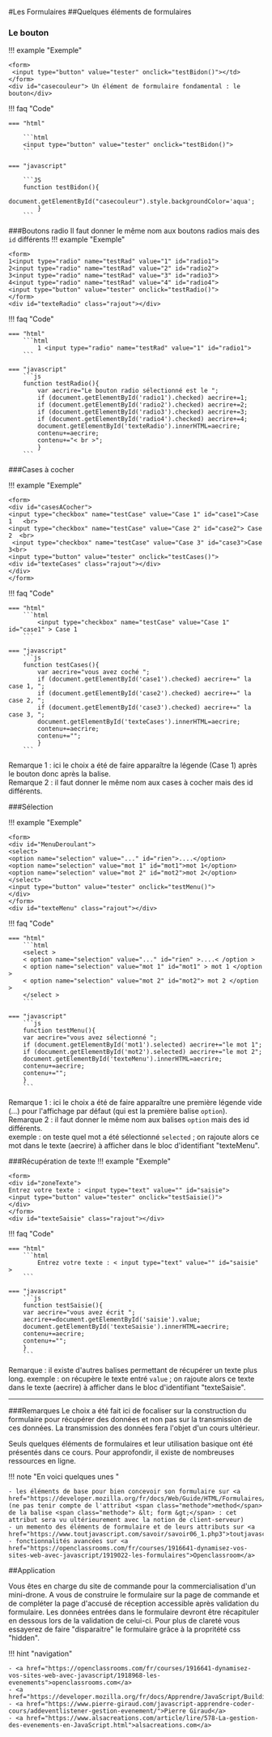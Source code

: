 #Les Formulaires
##Quelques éléments de formulaires
### Le bouton

!!! example "Exemple"

	<form>
	 <input type="button" value="tester" onclick="testBidon()"></td>
	</form>
	<div id="casecouleur"> Un élément de formulaire fondamental : le bouton</div>

!!! faq "Code"

	=== "html"

		```html
		<input type="button" value="tester" onclick="testBidon()"> 
		```

	=== "javascript"

		```JS
		function testBidon(){
    				document.getElementById("casecouleur").style.backgroundColor='aqua';
    		}
		```

###Boutons radio
Il faut donner le même nom aux boutons radios mais des `id` différents
!!! example "Exemple"

	<form>
	1<input type="radio" name="testRad" value="1" id="radio1">
	2<input type="radio" name="testRad" value="2" id="radio2">
	3<input type="radio" name="testRad" value="3" id="radio3">
	4<input type="radio" name="testRad" value="4" id="radio4">
	<input type="button" value="tester" onclick="testRadio()">
	</form>
	<div id="texteRadio" class="rajout"></div>

!!! faq "Code"

	=== "html"
		```html
			1 <input type="radio" name="testRad" value="1" id="radio1">
		```

	=== "javascript"
		```js
		function testRadio(){
			var aecrire="Le bouton radio sélectionné est le "; 
			if (document.getElementById('radio1').checked) aecrire+=1;
			if (document.getElementById('radio2').checked) aecrire+=2;
			if (document.getElementById('radio3').checked) aecrire+=3;
			if (document.getElementById('radio4').checked) aecrire+=4;
			document.getElementById('texteRadio').innerHTML=aecrire;
			contenu+=aecrire;
			contenu+="< br >";
			}
		```

###Cases à cocher

!!! example "Exemple"

	<form>
	<div id="casesACocher">
	<input type="checkbox" name="testCase" value="Case 1" id="case1">Case 1   <br>  
	<input type="checkbox" name="testCase" value="Case 2" id="case2"> Case 2  <br>  
	 <input type="checkbox" name="testCase" value="Case 3" id="case3">Case 3<br>
	<input type="button" value="tester" onclick="testCases()">
	<div id="texteCases" class="rajout"></div>
	</div>
	</form>


!!! faq "Code"

	=== "html"
		```html
			<input type="checkbox" name="testCase" value="Case 1" id="case1" > Case 1
		```

	=== "javascript"
		```js
		function testCases(){
			var aecrire="vous avez coché ";
			if (document.getElementById('case1').checked) aecrire+=" la case 1, ";
			if (document.getElementById('case2').checked) aecrire+=" la case 2, ";
			if (document.getElementById('case3').checked) aecrire+=" la case 3, ";
			document.getElementById('texteCases').innerHTML=aecrire;
			contenu+=aecrire;
			contenu+="";
			}
		```

 Remarque 1 : ici le choix a été de faire apparaître la légende (Case 1) après le bouton donc après la balise.  
 Remarque 2 : il faut donner le même nom aux cases à cocher mais des id différents.
	
###Sélection


!!! example "Exemple"

	<form>
	<div id="MenuDeroulant">
	<select>
	<option name="selection" value="..." id="rien">....</option>
	<option name="selection" value="mot 1" id="mot1">mot 1</option>
	<option name="selection" value="mot 2" id="mot2">mot 2</option>
	</select>
	<input type="button" value="tester" onclick="testMenu()">
	</div>
	</form>
	<div id="texteMenu" class="rajout"></div>

!!! faq "Code"

	=== "html"
		```html
		<select >
		< option name="selection" value="..." id="rien" >....< /option >
		< option name="selection" value="mot 1" id="mot1" > mot 1 </option > 
		< option name="selection" value="mot 2" id="mot2"> mot 2 </option >
		</select >
		```

	=== "javascript"
		```js
		function testMenu(){
		var aecrire="vous avez sélectionné ";
		if (document.getElementById('mot1').selected) aecrire+="le mot 1";
		if (document.getElementById('mot2').selected) aecrire+="le mot 2";
		document.getElementById('texteMenu').innerHTML=aecrire;
		contenu+=aecrire;
		contenu+="";
		}
		```
		
Remarque 1 : ici le choix a été de faire apparaître une première légende vide (…) pour l'affichage par défaut (qui est la première balise `option`).  
Remarque 2 : il faut donner le même nom aux balises `option` mais des id différents.	
exemple :  on teste quel mot a été sélectionné `selected` ; on rajoute alors ce mot dans le texte (aecrire) à afficher dans le bloc d'identifiant "texteMenu".
	
###Récupération de texte 
!!! example "Exemple"

	<form>
	<div id="zoneTexte">
	Entrez votre texte : <input type="text" value="" id="saisie">
	<input type="button" value="tester" onclick="testSaisie()">
    </div>
	</form>
	<div id="texteSaisie" class="rajout"></div>

!!! faq "Code"

	=== "html"
		```html
			Entrez votre texte : < input type="text" value="" id="saisie" >
		```

	=== "javascript"
		```js
		function testSaisie(){
		var aecrire="vous avez écrit ";
		aecrire+=document.getElementById('saisie').value;
		document.getElementById('texteSaisie').innerHTML=aecrire;
		contenu+=aecrire;
		contenu+="";
		}
		```
		

Remarque : il existe d'autres balises permettant de récupérer un texte plus long.
exemple : on récupère le texte entré `value` ; on rajoute alors ce texte dans le texte (aecrire) à afficher dans le bloc d'identifiant "texteSaisie".

---
###Remarques
Le choix a été fait ici de focaliser sur la construction du formulaire pour récupérer des données et non pas sur la transmission de ces données. La transmission des données fera l'objet d'un cours ultérieur.  

Seuls quelques éléments de formulaires et leur utilisation basique ont été présentés dans ce cours. Pour approfondir, il existe de nombreuses ressources en ligne. 

!!! note "En voici quelques unes "

	- les éléments de base pour bien concevoir son formulaire sur <a href="https://developer.mozilla.org/fr/docs/Web/Guide/HTML/Formulaires/Mon_premier_formulaire_HTML">developer.mozilla.org</a> (ne pas tenir compte de l'attribut <span class="methode">method</span> de la balise <span class="methode"> &lt; form &gt;</span> : cet attribut sera vu ultérieurement avec la notion de client-serveur)
    - un memento des éléments de formulaire et de leurs attributs sur <a href="https://www.toutjavascript.com/savoir/savoir06_1.php3">toutjavascript.com</a>
    - fonctionnalités avancées sur <a href="https://openclassrooms.com/fr/courses/1916641-dynamisez-vos-sites-web-avec-javascript/1919022-les-formulaires">Openclassroom</a>

##Application

Vous êtes en charge du site de commande pour la commercialisation d'un mini-drone.
A vous de construire le formulaire sur la page de commande et de compléter la page d'accusé de réception accessible après validation du formulaire. Les données entrées dans le formulaire devront être récapituler en dessous lors de la validation de celui-ci.
Pour plus de clareté vous essayerez de faire "disparaitre" le formulaire grâce à la propritété css "hidden".


!!! hint "navigation"

    - <a href="https://openclassrooms.com/fr/courses/1916641-dynamisez-vos-sites-web-avec-javascript/1918968-les-evenements">openclassrooms.com</a>
    - <a href="https://developer.mozilla.org/fr/docs/Apprendre/JavaScript/Building_blocks/Evènements">developer.mozilla.org</a>
    - <a href="https://www.pierre-giraud.com/javascript-apprendre-coder-cours/addeventlistener-gestion-evenement/">Pierre Giraud</a>
	- <a href="https://www.alsacreations.com/article/lire/578-La-gestion-des-evenements-en-JavaScript.html">alsacreations.com</a>

<script>

// pour enregistrer en local
     
var contenu="";
    function enregistrer()
{
    localStorage.setItem('monTexte', JSON.stringify(contenu));	
}
    
// la fonction du bouton de la première ligne du tableau
    function testBidon()
    {
        document.getElementById("casecouleur").style.backgroundColor='aqua';
    }


// la fonction qui écrit quel bouton radio a été sélectionné
		function testRadio()
		{
			var aecrire="Le bouton radio sélectionné est le ";
			if (document.getElementById('radio1').checked) aecrire+=1;
			if (document.getElementById('radio2').checked) aecrire+=2;
			if (document.getElementById('radio3').checked) aecrire+=3;
			if (document.getElementById('radio4').checked) aecrire+=4;
			document.getElementById('texteRadio').innerHTML=aecrire;
            contenu+=aecrire;
            contenu+="<br>";
		}
		
		// la fonction qui écrit quelle(s) case(s) a (ont) été sélectionnée(s)
		function testCases()
		{
			var aecrire="vous avez coché ";
			if (document.getElementById('case1').checked) aecrire+=" la case 1, ";
			if (document.getElementById('case2').checked) aecrire+=" la case 2, ";
			if (document.getElementById('case3').checked) aecrire+=" la case 3, ";
			document.getElementById('texteCases').innerHTML=aecrire;
            contenu+=aecrire;
            contenu+="<br>";
		}
		
		// la fonction qui écrit quel mot a été sélectionné
		function testMenu()
		{
			var aecrire="vous avez sélectionné ";
			if (document.getElementById('mot1').selected) aecrire+="le mot 1";
			if (document.getElementById('mot2').selected) aecrire+="le mot 2";
			document.getElementById('texteMenu').innerHTML=aecrire;
            contenu+=aecrire;
            contenu+="<br>";
		}
		
		// la fonction qui réécrit le texte saisi
		function testSaisie()
		{
			var aecrire="vous avez écrit ";
			aecrire+=document.getElementById('saisie').value;
			document.getElementById('texteSaisie').innerHTML=aecrire;
            contenu+=aecrire;
            contenu+="<br>";
		}
    function recuperer()
{
var obj = JSON.parse(localStorage.getItem('monTexte'));
document.getElementById("aremplir").innerHTML=obj;  
}
</script>
		